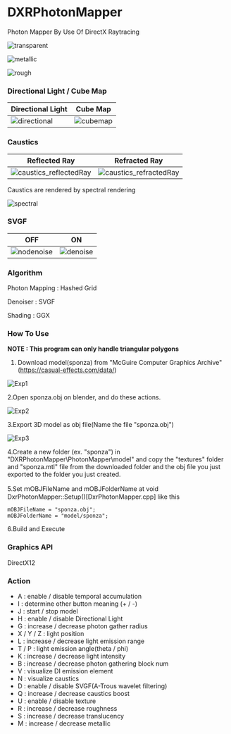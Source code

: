# DXRPhotonMapper
Photon Mapper By Use Of DirectX Raytracing

![transparent](https://github.com/AngularSpectrumMTD/DXR_PhotonMapper/assets/65929274/3a8e2fed-b438-49db-98c4-921845b53b9e)

![metallic](https://github.com/AngularSpectrumMTD/DXR_PhotonMapper/assets/65929274/5c848d8f-9e5b-4509-9636-d344f1608595)

![rough](https://github.com/AngularSpectrumMTD/DXR_PhotonMapper/assets/65929274/b1d28d38-900a-46e1-8411-29594e7a887d)

### Directional Light / Cube Map

| Directional Light | Cube Map |
| ---- | ---- |
| ![directional](https://github.com/AngularSpectrumMTD/DXR_PhotonMapper/assets/65929274/f79b543c-3cb1-4fa0-ab90-2298759cb7d1) | ![cubemap](https://github.com/AngularSpectrumMTD/DXR_PhotonMapper/assets/65929274/0ab775c7-04ee-46c7-8eb7-024662984328) |

### Caustics

| Reflected Ray | Refracted Ray |
| ---- | ---- |
| ![caustics_reflectedRay](https://github.com/AngularSpectrumMTD/DXR_PhotonMapper/assets/65929274/6d3c87d1-36fd-43e4-acb2-a056928092e4) | ![caustics_refractedRay](https://github.com/AngularSpectrumMTD/DXR_PhotonMapper/assets/65929274/824763a0-cd0a-497e-9345-a10cb7809055) |

Caustics are rendered by spectral rendering

![spectral](https://github.com/AngularSpectrumMTD/DXR_PhotonMapper/assets/65929274/73d3736b-fb17-4b0b-a05e-329a3c5fb193)

### SVGF

| OFF | ON |
| ---- | ---- |
| ![nodenoise](https://github.com/AngularSpectrumMTD/DXR_PhotonMapper/assets/65929274/765e0837-9594-42aa-9025-0656e9ba448d) | ![denoise](https://github.com/AngularSpectrumMTD/DXR_PhotonMapper/assets/65929274/c333b130-b252-4511-bfdd-b4e586f8809a) |

### Algorithm
Photon Mapping : Hashed Grid

Denoiser : SVGF

Shading : GGX

### How To Use
**NOTE : This program can only handle triangular polygons**

1. Download model(sponza) from "McGuire Computer Graphics Archive"(https://casual-effects.com/data/)

![Exp1](https://github.com/AngularSpectrumMTD/DXR_PhotonMapper/assets/65929274/0b4f954b-4875-4a5f-816b-26174ce90bea)

2.Open sponza.obj on blender, and do these actions.

![Exp2](https://github.com/AngularSpectrumMTD/DXR_PhotonMapper/assets/65929274/317aa562-2fbb-4605-badc-c04a505ff24d)

3.Export 3D model as obj file(Name the file "sponza.obj")

![Exp3](https://github.com/AngularSpectrumMTD/DXR_PhotonMapper/assets/65929274/211b09be-de71-4165-b8bb-a9a78914ebd8)

4.Create a new folder (ex. "sponza") in "DXRPhotonMapper\PhotonMapper\model" and copy the "textures" folder and "sponza.mtl" file from the downloaded folder and the obj file you just exported to the folder you just created.

5.Set ｍOBJFileName and mOBJFolderName at void DxrPhotonMapper::Setup()[DxrPhotonMapper.cpp] like this

    mOBJFileName = "sponza.obj";
    mOBJFolderName = "model/sponza";

6.Build and Execute

### Graphics API
DirectX12

### Action

- A : enable / disable temporal accumulation
- I : determine other button meaning (+ / -)
- J : start / stop model
- H : enable / disable Directional Light
- G : increase / decrease photon gather radius
- X / Y / Z : light position
- L : increase / decrease light emission range
- T / P : light emission angle(theta / phi)
- K : increase / decrease light intensity
- B : increase / decrease photon gathering block num
- V : visualize DI emission element
- N : visualize caustics
- D : enable / disable SVGF(A-Trous wavelet filtering)
- Q : increase / decrease caustics boost
- U : enable / disable texture
- R : increase / decrease roughness
- S : increase / decrease translucency
- M : increase / decrease metallic